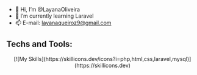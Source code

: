 - 👋 Hi, I’m @LayanaOliveira
- 🌱 I’m currently learning Laravel
- 📫 E-mail: layanaqueiroz9@gmail.com

<!---
LayanaOliveira/LayanaOliveira is a ✨ special ✨ repository because its `README.md` (this file) appears on your GitHub profile.
You can click the Preview link to take a look at your changes.
--->


  
## Techs and Tools:
<div align="center">
  [![My Skills](https://skillicons.dev/icons?i=php,html,css,laravel,mysql)](https://skillicons.dev)
</div>
